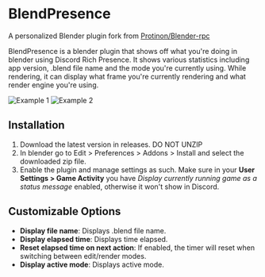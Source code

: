 # BlendPresence
A personalized Blender plugin fork from [Protinon/Blender-rpc](https://github.com/Protinon/Blender-rpc)

BlendPresence is a blender plugin that shows off what you're doing in blender using Discord Rich Presence. It shows various statistics including app version, .blend file name and the mode you're currently using. While rendering, it can display what frame you're currently rendering and what render engine you're using.

![Example 1](https://abrasic.com/assets/img/bp1.png)
![Example 2](https://abrasic.com/assets/img/bp2.png)

## Installation
1. Download the latest version in releases. DO NOT UNZIP
2. In blender go to Edit > Preferences > Addons > Install and select the downloaded zip file.
3. Enable the plugin and manage settings as such.
Make sure in your **User Settings > Game Activity** you have *Display currently running game as a status message* enabled, otherwise it won't show in Discord.

## Customizable Options
- **Display file name**: Displays .blend file name.
- **Display elapsed time**: Displays time elapsed.
- **Reset elapsed time on next action**: If enabled, the timer will reset when switching between edit/render modes.
- **Display active mode**: Displays active mode.

